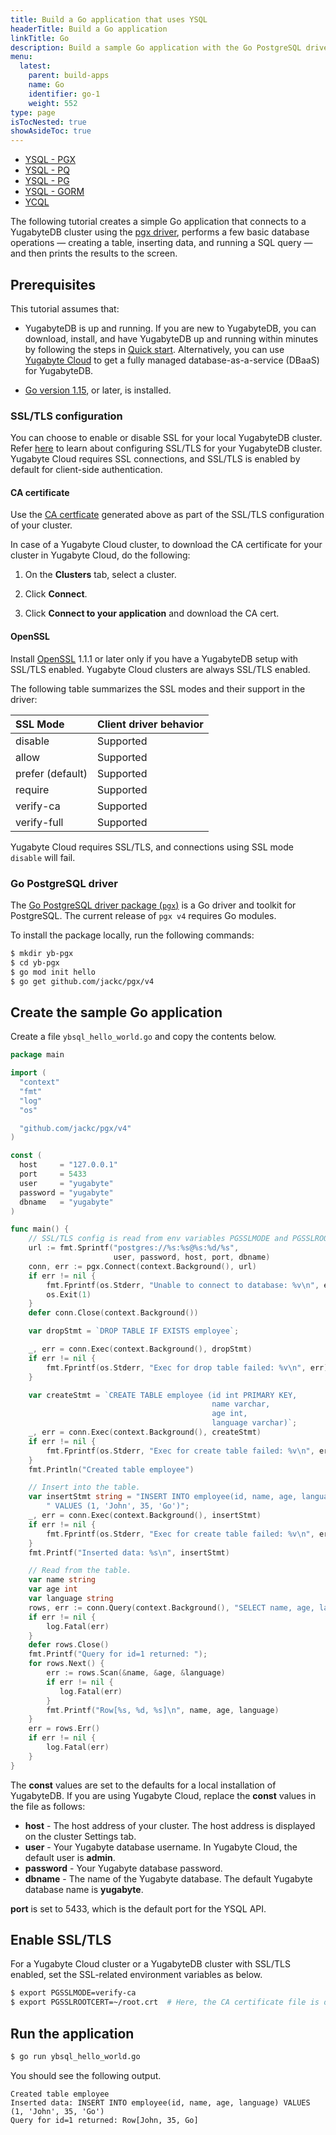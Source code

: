```yaml
---
title: Build a Go application that uses YSQL
headerTitle: Build a Go application
linkTitle: Go
description: Build a sample Go application with the Go PostgreSQL driver and perform basic database operations.
menu:
  latest:
    parent: build-apps
    name: Go
    identifier: go-1
    weight: 552
type: page
isTocNested: true
showAsideToc: true
---
```


<ul class="nav nav-tabs-alt nav-tabs-yb">
  <li>
    <a href="../ysql-pgx/" class="nav-link active">
      <i class="icon-postgres" aria-hidden="true"></i>
      YSQL - PGX
    </a>
  </li>
  <li >
    <a href="../ysql-pq/" class="nav-link">
      <i class="icon-postgres" aria-hidden="true"></i>
      YSQL - PQ
    </a>
  </li>
  <li >
    <a href="../ysql-pg/" class="nav-link">
      <i class="icon-postgres" aria-hidden="true"></i>
      YSQL - PG
    </a>
  </li>
  <li >
    <a href="../ysql-gorm/" class="nav-link">
      <i class="icon-postgres" aria-hidden="true"></i>
      YSQL - GORM
    </a>
  </li>
  <li>
    <a href="../ycql/" class="nav-link">
      <i class="icon-cassandra" aria-hidden="true"></i>
      YCQL
    </a>
  </li>
</ul>

The following tutorial creates a simple Go application that connects to a YugabyteDB cluster using the [pgx driver](https://pkg.go.dev/github.com/jackc/pgx), performs a few basic database operations — creating a table, inserting data, and running a SQL query — and then prints the results to the screen.

## Prerequisites

This tutorial assumes that:

- YugabyteDB is up and running. If you are new to YugabyteDB, you can download, install, and have YugabyteDB up and running within minutes by following the steps in [Quick start](../../../../quick-start/). Alternatively, you can use [Yugabyte Cloud](http://cloud.yugabyte.com/register) to get a fully managed database-as-a-service (DBaaS) for YugabyteDB.

- [Go version 1.15](https://golang.org/dl/), or later, is installed.

### SSL/TLS configuration

You can choose to enable or disable SSL for your local YugabyteDB cluster. Refer [here](../../../../secure/tls-encryption/client-to-server/) to learn about configuring SSL/TLS for your YugabyteDB cluster. Yugabyte Cloud requires SSL connections, and SSL/TLS is enabled by default for client-side authentication.

#### CA certificate

Use the  [CA certficate](../../../../secure/tls-encryption/server-certificates/#generate-the-root-certificate-file) generated above as part of the SSL/TLS configuration of your cluster.

In case of a Yugabyte Cloud cluster, to download the CA certificate for your cluster in Yugabyte Cloud, do the following:

1. On the **Clusters** tab, select a cluster.

1. Click **Connect**.

1. Click **Connect to your application** and download the CA cert.

#### OpenSSL

Install [OpenSSL](https://www.openssl.org/) 1.1.1 or later only if you have a YugabyteDB setup with SSL/TLS enabled. Yugabyte Cloud clusters are always SSL/TLS enabled.

The following table summarizes the SSL modes and their support in the driver:

| SSL Mode | Client driver behavior |
| :--------- | :---------------- |
| disable | Supported |
| allow | Supported |
| prefer (default) | Supported |
| require | Supported |
| verify-ca | Supported |
| verify-full | Supported |

Yugabyte Cloud requires SSL/TLS, and connections using SSL mode `disable` will fail.

### Go PostgreSQL driver

The [Go PostgreSQL driver package (`pgx`)](https://pkg.go.dev/github.com/jackc/pgx) is a Go driver and toolkit for PostgreSQL. The current release of `pgx v4` requires Go modules.

To install the package locally, run the following commands:

```sh
$ mkdir yb-pgx
$ cd yb-pgx
$ go mod init hello
$ go get github.com/jackc/pgx/v4
```

## Create the sample Go application

Create a file `ybsql_hello_world.go` and copy the contents below.

```go
package main

import (
  "context"
  "fmt"
  "log"
  "os"

  "github.com/jackc/pgx/v4"
)

const (
  host     = "127.0.0.1"
  port     = 5433
  user     = "yugabyte"
  password = "yugabyte"
  dbname   = "yugabyte"
)

func main() {
    // SSL/TLS config is read from env variables PGSSLMODE and PGSSLROOTCERT, if provided.
    url := fmt.Sprintf("postgres://%s:%s@%s:%d/%s",
                       user, password, host, port, dbname)
    conn, err := pgx.Connect(context.Background(), url)
    if err != nil {
        fmt.Fprintf(os.Stderr, "Unable to connect to database: %v\n", err)
        os.Exit(1)
    }
    defer conn.Close(context.Background())

    var dropStmt = `DROP TABLE IF EXISTS employee`;

    _, err = conn.Exec(context.Background(), dropStmt)
    if err != nil {
        fmt.Fprintf(os.Stderr, "Exec for drop table failed: %v\n", err)
    }

    var createStmt = `CREATE TABLE employee (id int PRIMARY KEY,
                                             name varchar,
                                             age int,
                                             language varchar)`;
    _, err = conn.Exec(context.Background(), createStmt)
    if err != nil {
        fmt.Fprintf(os.Stderr, "Exec for create table failed: %v\n", err)
    }
    fmt.Println("Created table employee")

    // Insert into the table.
    var insertStmt string = "INSERT INTO employee(id, name, age, language)" +
        " VALUES (1, 'John', 35, 'Go')";
    _, err = conn.Exec(context.Background(), insertStmt)
    if err != nil {
        fmt.Fprintf(os.Stderr, "Exec for create table failed: %v\n", err)
    }
    fmt.Printf("Inserted data: %s\n", insertStmt)

    // Read from the table.
    var name string
    var age int
    var language string
    rows, err := conn.Query(context.Background(), "SELECT name, age, language FROM employee WHERE id = 1")
    if err != nil {
        log.Fatal(err)
    }
    defer rows.Close()
    fmt.Printf("Query for id=1 returned: ");
    for rows.Next() {
        err := rows.Scan(&name, &age, &language)
        if err != nil {
           log.Fatal(err)
        }
        fmt.Printf("Row[%s, %d, %s]\n", name, age, language)
    }
    err = rows.Err()
    if err != nil {
        log.Fatal(err)
    }
}
```

The **const** values are set to the defaults for a local installation of YugabyteDB. If you are using Yugabyte Cloud, replace the **const** values in the file as follows:

- **host** - The host address of your cluster. The host address is displayed on the cluster Settings tab.
- **user** - Your Yugabyte database username. In Yugabyte Cloud, the default user is **admin**.
- **password** - Your Yugabyte database password.
- **dbname** - The name of the Yugabyte database. The default Yugabyte database name is **yugabyte**.

**port** is set to 5433, which is the default port for the YSQL API.

## Enable SSL/TLS

For a Yugabyte Cloud cluster or a YugabyteDB cluster with SSL/TLS enabled, set the SSL-related environment variables as below.

```sh
$ export PGSSLMODE=verify-ca
$ export PGSSLROOTCERT=~/root.crt  # Here, the CA certificate file is downloaded as `root.crt` under home directory. Modify your path accordingly.
```

## Run the application

```sh
$ go run ybsql_hello_world.go
```

You should see the following output.

```output
Created table employee
Inserted data: INSERT INTO employee(id, name, age, language) VALUES (1, 'John', 35, 'Go')
Query for id=1 returned: Row[John, 35, Go]
```
